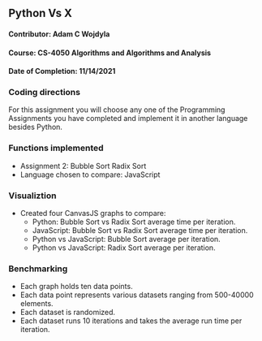 ## Python Vs X

#### Contributor: Adam C Wojdyla
#### Course: CS-4050 Algorithms and Algorithms and Analysis
#### Date of Completion: 11/14/2021

### Coding directions

For this assignment you will choose any one of the Programming Assignments you have completed and implement it in another language besides Python. 

### Functions implemented

- Assignment 2: Bubble Sort Radix Sort
- Language chosen to compare: JavaScript

### Visualiztion 

- Created four CanvasJS graphs to compare:
    - Python: Bubble Sort vs Radix Sort average time per iteration.
    - JavaScript: Bubble Sort vs Radix Sort average time per iteration.
    - Python vs JavaScript: Bubble Sort average per iteration.
    - Python vs JavaScript: Radix Sort average per iteration.

### Benchmarking

- Each graph holds ten data points. 
- Each data point represents various datasets ranging from 500-40000 elements.
- Each dataset is randomized.
- Each dataset runs 10 iterations and takes the average run time per iteration.
